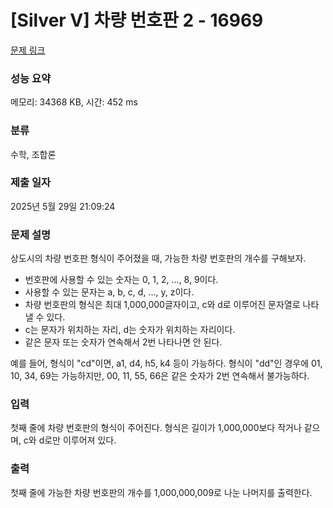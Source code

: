 # [Silver V] 차량 번호판 2 - 16969 

[문제 링크](https://www.acmicpc.net/problem/16969) 

### 성능 요약

메모리: 34368 KB, 시간: 452 ms

### 분류

수학, 조합론

### 제출 일자

2025년 5월 29일 21:09:24

### 문제 설명

<p>상도시의 차량 번호판 형식이 주어졌을 때, 가능한 차량 번호판의 개수를 구해보자.</p>

<ul>
	<li>번호판에 사용할 수 있는 숫자는 0, 1, 2, ..., 8, 9이다.</li>
	<li>사용할 수 있는 문자는 a, b, c, d, ..., y, z이다.</li>
	<li>차량 번호판의 형식은 최대 1,000,000글자이고, c와 d로 이루어진 문자열로 나타낼 수 있다.</li>
	<li>c는 문자가 위치하는 자리, d는 숫자가 위치하는 자리이다.</li>
	<li>같은 문자 또는 숫자가 연속해서 2번 나타나면 안 된다.</li>
</ul>

<p>예를 들어, 형식이 "cd"이면, a1, d4, h5, k4 등이 가능하다. 형식이 "dd"인 경우에 01, 10, 34, 69는 가능하지만, 00, 11, 55, 66은 같은 숫자가 2번 연속해서 불가능하다.</p>

### 입력 

 <p>첫째 줄에 차량 번호판의 형식이 주어진다. 형식은 길이가 1,000,000보다 작거나 같으며, c와 d로만 이루어져 있다.</p>

### 출력 

 <p>첫째 줄에 가능한 차량 번호판의 개수를 1,000,000,009로 나눈 나머지를 출력한다.</p>


